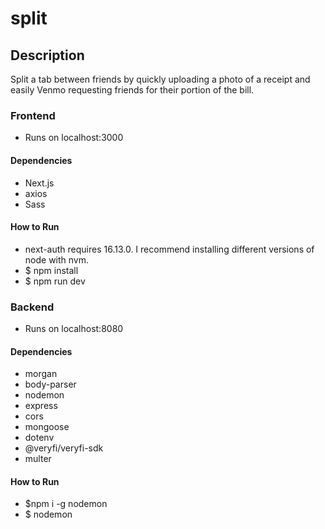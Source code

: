 # split

## Description

Split a tab between friends by quickly uploading a photo of a receipt and easily Venmo requesting friends for their portion of the bill.

### Frontend

- Runs on localhost:3000

#### Dependencies

- Next.js
- axios
- Sass

#### How to Run

- next-auth requires 16.13.0. I recommend installing different versions of node with nvm.
- $ npm install
- $ npm run dev

### Backend

- Runs on localhost:8080

#### Dependencies

- morgan
- body-parser
- nodemon
- express
- cors
- mongoose
- dotenv
- @veryfi/veryfi-sdk
- multer

#### How to Run

- $npm i -g nodemon
- $ nodemon
